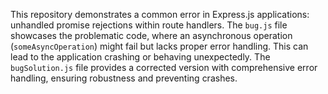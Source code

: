 This repository demonstrates a common error in Express.js applications: unhandled promise rejections within route handlers.  The `bug.js` file showcases the problematic code, where an asynchronous operation (`someAsyncOperation`) might fail but lacks proper error handling. This can lead to the application crashing or behaving unexpectedly. The `bugSolution.js` file provides a corrected version with comprehensive error handling, ensuring robustness and preventing crashes.